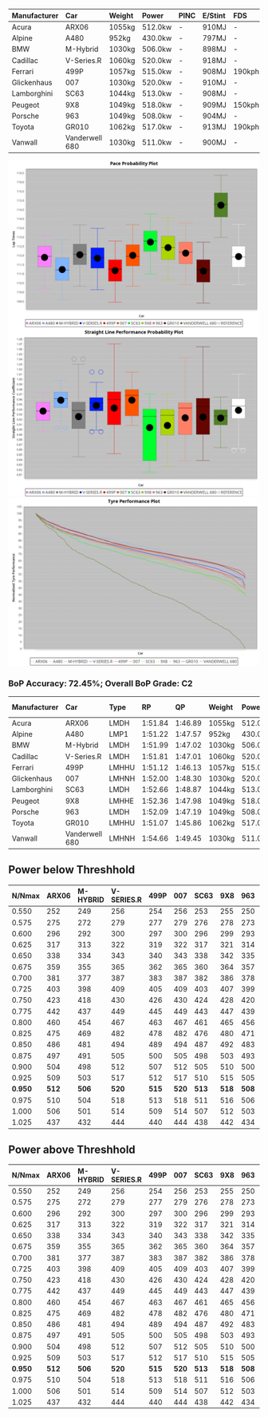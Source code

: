 | Manufacturer | Car            | Weight | Power   | PINC    | E/Stint | FDS     |
|:-|:-|:-|:-|:-|:-|:-|
| Acura        | ARX06          | 1055kg | 512.0kw |    -    | 910MJ   |    -    |
| Alpine       | A480           | 952kg  | 430.0kw |    -    | 797MJ   |    -    |
| BMW          | M-Hybrid       | 1030kg | 506.0kw |    -    | 898MJ   |    -    |
| Cadillac     | V-Series.R     | 1060kg | 520.0kw |    -    | 918MJ   |    -    |
| Ferrari      | 499P           | 1057kg | 515.0kw |    -    | 908MJ   | 190kph  |
| Glickenhaus  | 007            | 1030kg | 520.0kw |    -    | 910MJ   |    -    |
| Lamborghini  | SC63           | 1044kg | 513.0kw |    -    | 908MJ   |    -    |
| Peugeot      | 9X8            | 1049kg | 518.0kw |    -    | 909MJ   | 150kph  |
| Porsche      | 963            | 1049kg | 508.0kw |    -    | 904MJ   |    -    |
| Toyota       | GR010          | 1062kg | 517.0kw |    -    | 913MJ   | 190kph  |
| Vanwall      | Vanderwell 680 | 1030kg | 511.0kw |    -    | 900MJ   |    -    |

![PACECHART](./IMG/OFFICIAL.png)
![STRAIGHTLINEPERFORMANCECHART](./IMG/OFFICIAL_sp.png)
![TYREPERFORMANCECHART](./IMG/OFFICIAL_tw.png)

### BoP Accuracy: 72.45%; Overall BoP Grade: C2
| Manufacturer | Car            | Type  | RP      | QP      | Weight | Power¹  | Threshhold | PINC    | Power²   | E/Stint | AVG Vmax  | FDS     | RDLC | L/Stint | BOP-Grade | Model Accuracy | Model Points | Match%  | SimDiff |
|:-|:-|:-|:-|:-|:-|:-|:-|:-|:-|:-|:-|:-|:-|:-|:-|:-|:-|:-|:-|
| Acura        | ARX06          | LMDH  | 1:51.84 | 1:46.89 | 1055kg | 512.0kw | 0.0kph     |    -    | 512.00kw |  910MJ  | 280.84kph |    -    | 1.02 | 29      | -B2       | 100.00%        | 996          | 80.49%  | -0.66   |
| Alpine       | A480           | LMP1  | 1:51.22 | 1:47.57 |  952kg | 430.0kw | 0.0kph     |    -    | 430.00kw |  797MJ  | 281.48kph |    -    | 0.97 | 27      | -D2       | 96.76%         | 1135         | 63.22%  | -0.30   |
| BMW          | M-Hybrid       | LMDH  | 1:51.99 | 1:47.02 | 1030kg | 506.0kw | 0.0kph     |    -    | 506.00kw |  898MJ  | 280.68kph |    -    | 1.05 | 29      | ~A1       | 99.20%         | 3081         | 97.91%  | #       |
| Cadillac     | V-Series.R     | LMDH  | 1:51.81 | 1:47.01 | 1060kg | 520.0kw | 0.0kph     |    -    | 520.00kw |  918MJ  | 282.05kph |    -    | 1.01 | 29      | -B1       | 99.22%         | 5358         | 89.45%  | +0.86   |
| Ferrari      | 499P           | LMHHU | 1:51.12 | 1:46.13 | 1057kg | 515.0kw | 210.0kph   |    -    | 515.00kw |  908MJ  | 282.11kph | 190kph  | 1.04 | 29      | -E1       | 99.93%         | 6954         | 58.15%  | +0.86   |
| Glickenhaus  | 007            | LMHNH | 1:52.00 | 1:48.30 | 1030kg | 520.0kw | 210.0kph   |    -    | 520.00kw |  910MJ  | 286.13kph |    -    | 0.96 | 29      | +A2       | 94.07%         | 2174         | 92.30%  | -0.28   |
| Lamborghini  | SC63           | LMDH  | 1:52.66 | 1:48.87 | 1044kg | 513.0kw | 0.0kph     |    -    | 513.00kw |  908MJ  | 276.48kph |    -    | 1.06 | 29      | +C2       | 100.00%        | 784          | 74.44%  | -0.64   |
| Peugeot      | 9X8            | LMHHE | 1:52.36 | 1:47.98 | 1049kg | 518.0kw | 210.0kph   |    -    | 518.00kw |  909MJ  | 277.38kph | 150kph  | 1.03 | 29      | ~A1       | 98.36%         | 4506         | 96.65%  | +0.08   |
| Porsche      | 963            | LMDH  | 1:52.09 | 1:47.19 | 1049kg | 508.0kw | 0.0kph     |    -    | 508.00kw |  904MJ  | 278.76kph |    -    | 1.03 | 29      | ~A1       | 99.87%         | 14199        | 100.00% | +0.44   |
| Toyota       | GR010          | LMHHU | 1:51.07 | 1:45.86 | 1062kg | 517.0kw | 210.0kph   |    -    | 517.00kw |  913MJ  | 279.25kph | 190kph  | 1.04 | 29      | -E1       | 99.92%         | 5012         | 55.62%  | +0.37   |
| Vanwall      | Vanderwell 680 | LMHNH | 1:54.66 | 1:49.45 | 1030kg | 511.0kw | 210.0kph   |    -    | 511.00kw |  900MJ  | 279.81kph |    -    | 1.02 | 29      | +Ω2       | 95.37%         | 639          | -11.28% | +0.42   |

## Power below Threshhold
| N/Nmax    | ARX06   | M-HYBRID | V-SERIES.R | 499P    | 007     | SC63    | 9X8     | 963     | GR010   | VANDERWELL 680 | ​     | RPM      | A480    |
|:-|:-|:-|:-|:-|:-|:-|:-|:-|:-|:-|:-|:-|:-|
|  0.550    |  252    |  249     |  256       |  254    |  256    |  253    |  255    |  250    |  255    |  252           |  ​    |   --     |   -     |
|  0.575    |  275    |  272     |  279       |  277    |  279    |  276    |  278    |  273    |  278    |  275           |  ​    |   --     |   -     |
|  0.600    |  296    |  292     |  300       |  297    |  300    |  296    |  299    |  293    |  298    |  295           |  ​    |   --     |   -     |
|  0.625    |  317    |  313     |  322       |  319    |  322    |  317    |  321    |  314    |  320    |  316           |  ​    |   --     |   -     |
|  0.650    |  338    |  334     |  343       |  340    |  343    |  338    |  342    |  335    |  341    |  337           |  ​    |   --     |   -     |
|  0.675    |  359    |  355     |  365       |  362    |  365    |  360    |  364    |  357    |  363    |  359           |  ​    |   --     |   -     |
|  0.700    |  381    |  377     |  387       |  383    |  387    |  382    |  386    |  378    |  385    |  380           |  ​    |   --     |   -     |
|  0.725    |  403    |  398     |  409       |  405    |  409    |  403    |  407    |  399    |  407    |  402           |  ​    |   --     |   -     |
|  0.750    |  423    |  418     |  430       |  426    |  430    |  424    |  428    |  420    |  427    |  422           |  ​    |   --     |   -     |
|  0.775    |  442    |  437     |  449       |  445    |  449    |  443    |  447    |  439    |  446    |  441           |  ​    |  5000    |  252    |
|  0.800    |  460    |  454     |  467       |  463    |  467    |  461    |  465    |  456    |  464    |  459           |  ​    |  5500    |  298    |
|  0.825    |  475    |  469     |  482       |  478    |  482    |  476    |  480    |  471    |  479    |  474           |  ​    |  6000    |  333    |
|  0.850    |  486    |  481     |  494       |  489    |  494    |  487    |  492    |  483    |  491    |  485           |  ​    |  6500    |  376    |
|  0.875    |  497    |  491     |  505       |  500    |  505    |  498    |  503    |  493    |  502    |  496           |  ​    |  7000    |  420    |
|  0.900    |  504    |  498     |  512       |  507    |  512    |  505    |  510    |  500    |  509    |  503           |  ​    |  7500    |  431    |
|  0.925    |  509    |  503     |  517       |  512    |  517    |  510    |  515    |  505    |  514    |  508           |  ​    |  8000    |  427    |
| **0.950** | **512** | **506**  | **520**    | **515** | **520** | **513** | **518** | **508** | **517** | **511**        | **​** | **8500** | **430** |
|  0.975    |  510    |  504     |  518       |  513    |  518    |  511    |  516    |  506    |  515    |  509           |  ​    |  9000    |  215    |
|  1.000    |  506    |  501     |  514       |  509    |  514    |  507    |  512    |  503    |  511    |  505           |  ​    |   --     |   -     |
|  1.025    |  437    |  432     |  444       |  440    |  444    |  438    |  442    |  434    |  441    |  436           |  ​    |   --     |   -     |

## Power above Threshhold
| N/Nmax    | ARX06   | M-HYBRID | V-SERIES.R | 499P    | 007     | SC63    | 9X8     | 963     | GR010   | VANDERWELL 680 | ​     | RPM      | A480    |
|:-|:-|:-|:-|:-|:-|:-|:-|:-|:-|:-|:-|:-|:-|
|  0.550    |  252    |  249     |  256       |  254    |  256    |  253    |  255    |  250    |  255    |  252           |  ​    |   --     |   -     |
|  0.575    |  275    |  272     |  279       |  277    |  279    |  276    |  278    |  273    |  278    |  275           |  ​    |   --     |   -     |
|  0.600    |  296    |  292     |  300       |  297    |  300    |  296    |  299    |  293    |  298    |  295           |  ​    |   --     |   -     |
|  0.625    |  317    |  313     |  322       |  319    |  322    |  317    |  321    |  314    |  320    |  316           |  ​    |   --     |   -     |
|  0.650    |  338    |  334     |  343       |  340    |  343    |  338    |  342    |  335    |  341    |  337           |  ​    |   --     |   -     |
|  0.675    |  359    |  355     |  365       |  362    |  365    |  360    |  364    |  357    |  363    |  359           |  ​    |   --     |   -     |
|  0.700    |  381    |  377     |  387       |  383    |  387    |  382    |  386    |  378    |  385    |  380           |  ​    |   --     |   -     |
|  0.725    |  403    |  398     |  409       |  405    |  409    |  403    |  407    |  399    |  407    |  402           |  ​    |   --     |   -     |
|  0.750    |  423    |  418     |  430       |  426    |  430    |  424    |  428    |  420    |  427    |  422           |  ​    |   --     |   -     |
|  0.775    |  442    |  437     |  449       |  445    |  449    |  443    |  447    |  439    |  446    |  441           |  ​    |  5000    |  252    |
|  0.800    |  460    |  454     |  467       |  463    |  467    |  461    |  465    |  456    |  464    |  459           |  ​    |  5500    |  298    |
|  0.825    |  475    |  469     |  482       |  478    |  482    |  476    |  480    |  471    |  479    |  474           |  ​    |  6000    |  333    |
|  0.850    |  486    |  481     |  494       |  489    |  494    |  487    |  492    |  483    |  491    |  485           |  ​    |  6500    |  376    |
|  0.875    |  497    |  491     |  505       |  500    |  505    |  498    |  503    |  493    |  502    |  496           |  ​    |  7000    |  420    |
|  0.900    |  504    |  498     |  512       |  507    |  512    |  505    |  510    |  500    |  509    |  503           |  ​    |  7500    |  431    |
|  0.925    |  509    |  503     |  517       |  512    |  517    |  510    |  515    |  505    |  514    |  508           |  ​    |  8000    |  427    |
| **0.950** | **512** | **506**  | **520**    | **515** | **520** | **513** | **518** | **508** | **517** | **511**        | **​** | **8500** | **430** |
|  0.975    |  510    |  504     |  518       |  513    |  518    |  511    |  516    |  506    |  515    |  509           |  ​    |  9000    |  215    |
|  1.000    |  506    |  501     |  514       |  509    |  514    |  507    |  512    |  503    |  511    |  505           |  ​    |   --     |   -     |
|  1.025    |  437    |  432     |  444       |  440    |  444    |  438    |  442    |  434    |  441    |  436           |  ​    |   --     |   -     |
